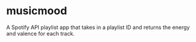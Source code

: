 # musicmood
A Spotify API playlist app that takes in a playlist ID and returns the energy and valence for each track. 
